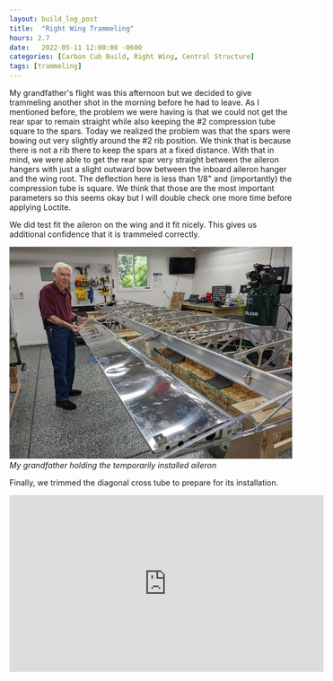 ```yaml
---
layout: build_log_post
title:  "Right Wing Trammeling"
hours: 2.7
date:   2022-05-11 12:00:00 -0600
categories: [Carbon Cub Build, Right Wing, Central Structure]
tags: [trammeling]
---
```


My grandfather's flight was this afternoon but we decided to give trammeling another shot in the morning before he had to leave. As I mentioned before, the problem we were having is that we could not get the rear spar to remain straight while also keeping the #2 compression tube square to the spars. Today we realized the problem was that the spars were bowing out very slightly around the #2 rib position. We think that is because there is not a rib there to keep the spars at a fixed distance. With that in mind, we were able to get the rear spar very straight between the aileron hangers with just a slight outward bow between the inboard aileron hanger and the wing root. The deflection here is less than 1/8" and (importantly) the compression tube is square. We think that those are the most important parameters so this seems okay but I will double check one more time before applying Loctite.

We did test fit the aileron on the wing and it fit nicely. This gives us additional confidence that it is trammeled correctly.

![Desktop View](/assets/img/posts/2022/2022-05-11-right-wing-trammeling/aileron_installed.jpg)
_My grandfather holding the temporarily installed aileron_

Finally, we trimmed the diagonal cross tube to prepare for its installation.

<iframe width="560" height="315" src="https://www.youtube.com/embed/snVyTEOA2-o" title="YouTube video player" frameborder="0" allow="accelerometer; autoplay; clipboard-write; encrypted-media; gyroscope; picture-in-picture" allowfullscreen></iframe>